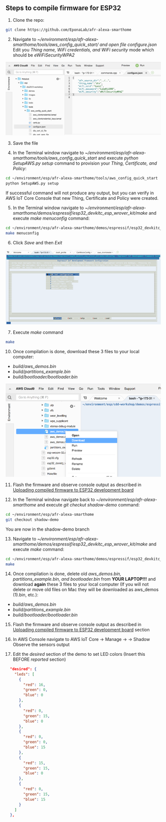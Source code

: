 ## Steps to compile firmware for ESP32

1. Clone the repo:

```bash
git clone https://github.com/EponaLab/afr-alexa-smarthome
```
2. Navigate to *~/environment/esp/afr-alexa-smarthome/tools/aws_config_quick_start/ and open file configure.json*
Edit you *Thing name, WiFi credentials, and WiFi security* mode which should be *eWiFiSecurityWPA2*

![Edit configure.json](images/dts-configure-json.png)

3. Save the file

4. In the Terminal window navigate to *~/environment/esp/afr-alexa-smarthome/tools/aws_config_quick_start* and execute *python SetupAWS.py setup* command to provision your *Thing, Certificate, and Policy*:

```bash
cd ~/environment/esp/afr-alexa-smarthome/tools/aws_config_quick_start 
python SetupAWS.py setup
```

If successful command will not produce any output, but you can verify in AWS IoT Core Console that new Thing, Certificate and Policy were created.

5. In the Terminal window navigate to *~/environment/esp/afr-alexa-smarthome/demos/espressif/esp32_devkitc_esp_wrover_kit/make* and execute *make menuconfig* command:

```bash
cd ~/environment/esp/afr-alexa-smarthome/demos/espressif/esp32_devkitc_esp_wrover_kit/make 
make menuconfig
```

6. Click *Save* and then *Exit*

![make menuconfig](images/cdd-make-menuconfig.png)

7. Execute *make* command

```bash
make
```

10. Once compilation is done, download these 3 files to your local computer:
- *build/aws_demos.bin*
- *build/partitions_example.bin*
- *build/bootloader/bootloader.bin*

![download bin files from Cloud9](images/cdd-download.png)

11. Flash the firmware and observe console output as described in [Uploading compiled firmware to ESP32 development board](./FlashingFW.md)

12. In the Terminal window navigate back to *~/environment/esp/afr-alexa-smarthome* and execute *git checkut shadow-demo* command:

```bash
cd ~/environment/esp/afr-alexa-smarthome 
git checkout shadow-demo
```

You are now in the shadow-demo branch

13. Navigate to *~/environment/esp/afr-alexa-smarthome/demos/espressif/esp32_devkitc_esp_wrover_kit/make* and execute *make* command:

```bash
cd ~/environment/esp/afr-alexa-smarthome/demos/espressif/esp32_devkitc_esp_wrover_kit/make 
make
```

14. Once compilation is done, delete old *aws_demos.bin, partitions_example.bin, and bootloader.bin* from **YOUR LAPTOP!!!** and download **again** these 3 files to your local computer (If you will not delete or move old files on Mac they will be downloaded as aws_demos (1).bin, etc.):

- *build/aws_demos.bin*
- *build/partitions_example.bin*
- *build/bootloader/bootloader.bin*

15. Flash the firmware and observe console output as described in [Uploading compiled firmware to ESP32 development board](./FlashingFW.md) section

16. In AWS Console navigate to AWS IoT Core -> Manage -> <YOUR THING> -> Shadow
  Observe the sensors output
  
17. Edit the *desired* section of the demo to set LED colors (Insert this BEFORE *reported* section)
```json
  "desired": {
    "leds": [
      {
        "red": 16,
        "green": 0,
        "blue": 0
      },
      {
        "red": 0,
        "green": 15,
        "blue": 0
      },
      {
        "red": 0,
        "green": 0,
        "blue": 15
      },
      {
        "red": 15,
        "green": 15,
        "blue": 0
      },
      {
        "red": 0,
        "green": 15,
        "blue": 15
      }
    ]
  },
  ```

